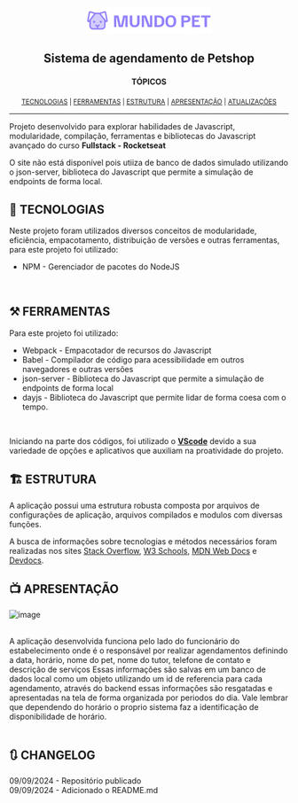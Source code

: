 <p align="center"><img src="/src/assets/logo.svg"></a></p>

## <p align="center">Sistema de agendamento de Petshop</p>

<p align="center"><b>TÓPICOS</b></p>
<p align="center"><sub>
<a href="#-tecnologias">TECNOLOGIAS</a> | 
<a href="#️-ferramentas">FERRAMENTAS</a> |
<a href="#️-estrutura">ESTRUTURA</a> |
<a href="#-apresentação">APRESENTAÇÃO</a> | 
<a href="#-changelog">ATUALIZAÇÕES</a></sub></p>

---

Projeto desenvolvido para explorar habilidades de Javascript, modularidade, compilação, ferramentas e bibliotecas do Javascript avançado do curso <b>Fullstack - Rocketseat</b>

O site não está disponível pois utiiza de banco de dados simulado utilizando o json-server, biblioteca do Javascript que permite a simulação de endpoints de forma local.

## 🤖 TECNOLOGIAS

Neste projeto foram utilizados diversos conceitos de modularidade, eficiência, empacotamento, distribuição de versões e outras ferramentas, para este projeto foi utilizado:

- NPM - Gerenciador de pacotes do NodeJS

<br>

## ⚒️ FERRAMENTAS

Para este projeto foi utilizado:

- Webpack - Empacotador de recursos do Javascript
- Babel - Compilador de código para acessibilidade em outros navegadores e outras versões
- json-server - Biblioteca do Javascript que permite a simulação de endpoints de forma local
- dayjs - Biblioteca do Javascript que permite lidar de forma coesa com o tempo.
<br>

Iniciando na parte dos códigos, foi utilizado o <b><a href="https://vscode.dev/">VScode</a></b> devido a sua variedade de opções e aplicativos que auxiliam na proatividade do projeto.

## 🏗️ ESTRUTURA

A aplicação possui uma estrutura robusta composta por arquivos de configurações de aplicação, arquivos compilados e modulos com diversas funções.

A busca de informações sobre tecnologias e métodos necessários foram realizadas nos sites <a href="https://stackoverflow.com/">Stack Overflow</a>, <a href="https://www.w3schools.com/">W3 Schools</a>, <a href="https://developer.mozilla.org/pt-BR/">MDN Web Docs</a>
e <a href="https://devdocs.io/">Devdocs</a>.

## 📺 APRESENTAÇÃO

![image](https://github.com/user-attachments/assets/23e8ecb9-d312-4c87-b90a-f6accd8db4dc)


<br>
A aplicação desenvolvida funciona pelo lado do funcionário do estabelecimento onde é o responsável por realizar agendamentos definindo a data, horário, nome do pet, nome do tutor, telefone de contato e descrição de serviços
Essas informações são salvas em um banco de dados local como um objeto utilizando um id de referencia para cada agendamento, através do backend essas informações são resgatadas e apresentadas na tela de forma organizada
por periodos do dia. Vale lembrar que dependendo do horário o proprio sistema faz a identificação de disponibilidade de horário.<br>
<br>

## 🔃 CHANGELOG

09/09/2024 - Repositório publicado <br>
09/09/2024 - Adicionado o README.md <br>

